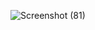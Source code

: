 ![Screenshot (81)](https://user-images.githubusercontent.com/80004492/133674878-0add203e-26f3-4d80-b82d-24cce8ad7a1c.png)
